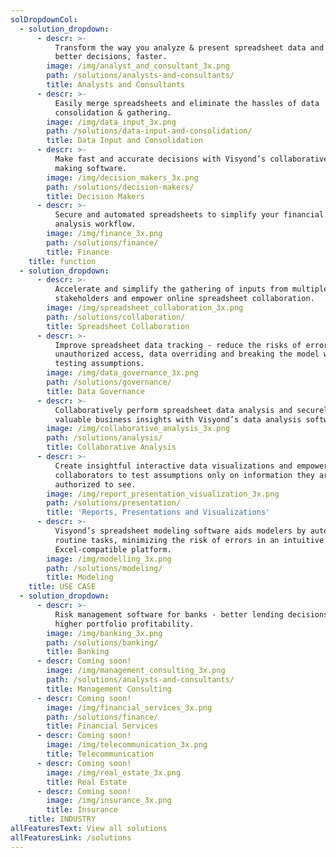 ```yaml
---
solDropdownCol:
  - solution_dropdown:
      - descr: >-
          Transform the way you analyze & present spreadsheet data and make
          better decisions, faster.
        image: /img/analyst_and_consultant_3x.png
        path: /solutions/analysts-and-consultants/
        title: Analysts and Consultants
      - descr: >-
          Easily merge spreadsheets and eliminate the hassles of data
          consolidation & gathering.
        image: /img/data_input_3x.png
        path: /solutions/data-input-and-consolidation/
        title: Data Input and Consolidation
      - descr: >-
          Make fast and accurate decisions with Visyond’s collaborative decision
          making software.
        image: /img/decision_makers_3x.png
        path: /solutions/decision-makers/
        title: Decision Makers
      - descr: >-
          Secure and automated spreadsheets to simplify your financial data
          analysis workflow.
        image: /img/finance_3x.png
        path: /solutions/finance/
        title: Finance
    title: function
  - solution_dropdown:
      - descr: >-
          Accelerate and simplify the gathering of inputs from multiple
          stakeholders and empower online spreadsheet collaboration.
        image: /img/spreadsheet_collaboration_3x.png
        path: /solutions/collaboration/
        title: Spreadsheet Collaboration
      - descr: >-
          Improve spreadsheet data tracking - reduce the risks of errors,
          unauthorized access, data overriding and breaking the model while
          testing assumptions.
        image: /img/data_governance_3x.png
        path: /solutions/governance/
        title: Data Governance
      - descr: >-
          Collaboratively perform spreadsheet data analysis and securely share
          valuable business insights with Visyond’s data analysis software.
        image: /img/collaborative_analysis_3x.png
        path: /solutions/analysis/
        title: Collaborative Analysis
      - descr: >-
          Create insightful interactive data visualizations and empower
          collaborators to test assumptions only on information they are
          authorized to see.
        image: /img/report_presentation_visualization_3x.png
        path: /solutions/presentation/
        title: 'Reports, Presentations and Visualizations'
      - descr: >-
          Visyond’s spreadsheet modeling software aids modelers by automating
          routine tasks, minimizing the risk of errors in an intuitive
          Excel-compatible platform.
        image: /img/modelling_3x.png
        path: /solutions/modeling/
        title: Modeling
    title: USE CASE
  - solution_dropdown:
      - descr: >-
          Risk management software for banks - better lending decisions and
          higher portfolio profitability.
        image: /img/banking_3x.png
        path: /solutions/banking/
        title: Banking
      - descr: Coming soon!
        image: /img/management_consulting_3x.png
        path: /solutions/analysts-and-consultants/
        title: Management Consulting
      - descr: Coming soon!
        image: /img/financial_services_3x.png
        path: /solutions/finance/
        title: Financial Services
      - descr: Coming soon!
        image: /img/telecommunication_3x.png
        title: Telecommunication
      - descr: Coming soon!
        image: /img/real_estate_3x.png
        title: Real Estate
      - descr: Coming soon!
        image: /img/insurance_3x.png
        title: Insurance
    title: INDUSTRY
allFeaturesText: View all solutions
allFeaturesLink: /solutions
---
```


